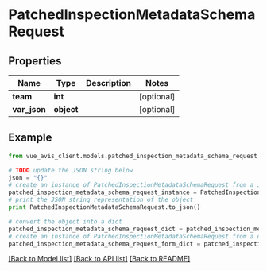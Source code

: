 # PatchedInspectionMetadataSchemaRequest


## Properties

Name | Type | Description | Notes
------------ | ------------- | ------------- | -------------
**team** | **int** |  | [optional] 
**var_json** | **object** |  | [optional] 

## Example

```python
from vue_avis_client.models.patched_inspection_metadata_schema_request import PatchedInspectionMetadataSchemaRequest

# TODO update the JSON string below
json = "{}"
# create an instance of PatchedInspectionMetadataSchemaRequest from a JSON string
patched_inspection_metadata_schema_request_instance = PatchedInspectionMetadataSchemaRequest.from_json(json)
# print the JSON string representation of the object
print PatchedInspectionMetadataSchemaRequest.to_json()

# convert the object into a dict
patched_inspection_metadata_schema_request_dict = patched_inspection_metadata_schema_request_instance.to_dict()
# create an instance of PatchedInspectionMetadataSchemaRequest from a dict
patched_inspection_metadata_schema_request_form_dict = patched_inspection_metadata_schema_request.from_dict(patched_inspection_metadata_schema_request_dict)
```
[[Back to Model list]](../README.md#documentation-for-models) [[Back to API list]](../README.md#documentation-for-api-endpoints) [[Back to README]](../README.md)


